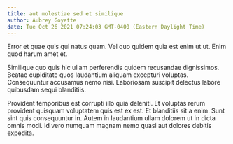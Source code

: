 ```yaml
---
title: aut molestiae sed et similique
author: Aubrey Goyette
date: Tue Oct 26 2021 07:24:03 GMT-0400 (Eastern Daylight Time)
---
```

Error et quae quis qui natus quam. Vel quo quidem quia est enim ut ut. Enim quod harum amet et.

 Similique quo quis hic ullam perferendis quidem recusandae dignissimos. Beatae cupiditate quos laudantium aliquam excepturi voluptas. Consequuntur accusamus nemo nisi. Laboriosam suscipit delectus labore quibusdam sequi blanditiis.

 Provident temporibus est corrupti illo quia deleniti. Et voluptas rerum provident quisquam voluptatem quis est ex est. Et blanditiis sit a enim. Sunt sint quis consequuntur in. Autem in laudantium ullam dolorem ut in dicta omnis modi. Id vero numquam magnam nemo quasi aut dolores debitis expedita.